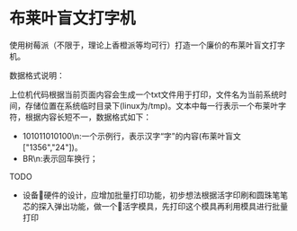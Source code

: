 # 布莱叶盲文打字机

使用树莓派（不限于，理论上香橙派等均可行）打造一个廉价的布莱叶盲文打字机。

数据格式说明：

上位机代码根据当前页面内容会生成一个txt文件用于打印，文件名为当前系统时间，存储位置在系统临时目录下(linux为/tmp)。文本中每一行表示一个布莱叶字符，根据内容长短不一，数据格式如下：

- 101011010100\n:一个示例行，表示汉字“字”的内容(布莱叶盲文["1356","24"])。
- BR\n:表示回车换行；

TODO

- 设备硬件的设计，应增加批量打印功能，初步想法根据活字印刷和圆珠笔笔芯的探入弹出功能，做一个活字模具，先打印这个模具再利用模具进行批量打印
